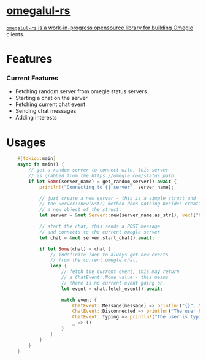 <a href="https://www.code-inspector.com/project/26946/score/svg"> <a href="https://www.code-inspector.com/project/26946/status/svg">
# omegalul-rs
``omegalul-rs`` is a work-in-progress opensource library for building [Omegle](https://omegle.com) clients. 

# Features
### Current Features
* Fetching random server from omegle status servers
* Starting a chat on the server
* Fetching current chat event 
* Sending chat messages
* Adding interests

# Usages
```rs
    #[tokio::main]
    async fn main() {
        // get a random server to connect with, this server
        // is grabbed from the https://omegle.com/status path.
        if let Some(server_name) = get_random_server().await {
            println!("Connecting to {} server", server_name);

            // just create a new server - this is a simple struct and 
            // the Server::new(&str) method does nothing besides creating
            // a new object of the struct.
            let server = &mut Server::new(server_name.as_str(), vec!["hors".to_string(), "discord".to_string()]);

            // start the chat, this sends a POST message  
            // and connects to the current omegle server
            let chat = &mut server.start_chat().await;

            if let Some(chat) = chat {
                // indefinite loop to always get new events
                // from the current omegle chat.
                loop {
                    // fetch the current event, this may return 
                    // a ChatEvent::None value - this means
                    // there is no current event going on.
                    let event = chat.fetch_event().await;

                    match event {
                        ChatEvent::Message(message) => println!("{}", &message),
                        ChatEvent::Disconnected => println!("The user has disconnected... mean."),
                        ChatEvent::Typing => println!("The user is typing... how exciting!"),
                        _ => ()
                    }
                }
            }
        }
    }
```